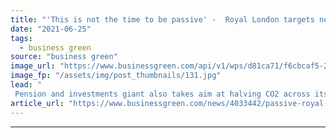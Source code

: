 ```yaml
---
title: "'This is not the time to be passive' -  Royal London targets net zero investment portfolio by 2050"
date: "2021-06-25"
tags: 
  - business green
source: "business green"
image_url: "https://www.businessgreen.com/api/v1/wps/d81ca71/f6cbcaf5-22df-4208-9e4e-7f0acd4a66df/1/green-investment-iStock-1194029906-185x114.jpg"
image_fp: "/assets/img/post_thumbnails/131.jpg"
lead: "
 Pension and investments giant also takes aim at halving CO2 across its multi-billion pound portfolio by 2030 ..."
article_url: "https://www.businessgreen.com/news/4033442/passive-royal-london-targets-net-zero-investment-portfolio-2050"
---
```


---
